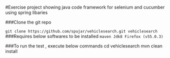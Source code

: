 #Exercise project showing java code framework for selenium and cucumber using spring libaries

###Clone the git repo

`git clone https://github.com/spujar/vehiclesearch.git vehiclesearch
`
###Requires below softwares to be installed
`maven
Jdk8
Firefox (v55.0.3)
`

###To run the test , execute below commands
cd vehiclesearch
mvn clean install

